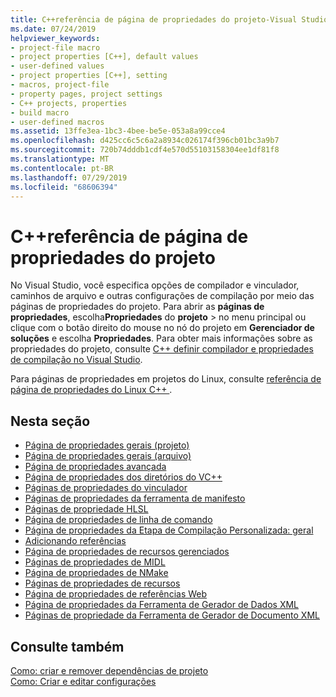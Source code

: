 ```yaml
---
title: C++referência de página de propriedades do projeto-Visual Studio
ms.date: 07/24/2019
helpviewer_keywords:
- project-file macro
- project properties [C++], default values
- user-defined values
- project properties [C++], setting
- macros, project-file
- property pages, project settings
- C++ projects, properties
- build macro
- user-defined macros
ms.assetid: 13ffe3ea-1bc3-4bee-be5e-053a8a99cce4
ms.openlocfilehash: d425cc6c5c6a2a8934c026174f396cb01bc3a9b7
ms.sourcegitcommit: 720b74dddb1cdf4e570d55103158304ee1df81f8
ms.translationtype: MT
ms.contentlocale: pt-BR
ms.lasthandoff: 07/29/2019
ms.locfileid: "68606394"
---
```

# <a name="c-project-property-page-reference"></a>C++referência de página de propriedades do projeto

No Visual Studio, você especifica opções de compilador e vinculador, caminhos de arquivo e outras configurações de compilação por meio das páginas de propriedades do projeto. Para abrir as **páginas de propriedades**, escolha**Propriedades** do **projeto** > no menu principal ou clique com o botão direito do mouse no nó do projeto em **Gerenciador de soluções** e escolha **Propriedades**. Para obter mais informações sobre as propriedades do projeto, consulte [ C++ definir compilador e propriedades de compilação no Visual Studio](../working-with-project-properties.md).

Para páginas de propriedades em projetos do Linux, consulte [referência de página de propriedades do Linux C++ ](../../linux/prop-pages-linux.md).

## <a name="in-this-section"></a>Nesta seção

- [Página de propriedades gerais (projeto)](general-property-page-project.md)
- [Página de propriedades gerais (arquivo)](general-property-page-file.md)
- [Página de propriedades avançada](advanced-property-page.md)
- [Página de propriedades dos diretórios do VC++](vcpp-directories-property-page.md)
- [Páginas de propriedades do vinculador](linker-property-pages.md)
- [Páginas de propriedades da ferramenta de manifesto](manifest-tool-property-pages.md)
- [Páginas de propriedade HLSL](hlsl-property-pages.md)
- [Página de propriedades de linha de comando](command-line-property-pages.md)
- [Página de propriedades da Etapa de Compilação Personalizada: geral](custom-build-step-property-page-general.md)
- [Adicionando referências](../adding-references-in-visual-cpp-projects.md)
- [Página de propriedades de recursos gerenciados](managed-resources-property-page.md)
- [Páginas de propriedades de MIDL](midl-property-pages.md)
- [Página de propriedades de NMake](nmake-property-page.md)
- [Páginas de propriedades de recursos](resources-property-pages.md)
- [Página de propriedades de referências Web](web-references-property-page.md)
- [Página de propriedades da Ferramenta de Gerador de Dados XML](xml-data-generator-tool-property-page.md)
- [Páginas de propriedade da Ferramenta de Gerador de Documento XML](xml-document-generator-tool-property-pages.md)

## <a name="see-also"></a>Consulte também

[Como: criar e remover dependências de projeto](/visualstudio/ide/how-to-create-and-remove-project-dependencies)<br/>
[Como: Criar e editar configurações](/visualstudio/ide/how-to-create-and-edit-configurations)
